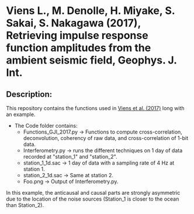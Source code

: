 # Viens L., M. Denolle, H. Miyake, S. Sakai, S. Nakagawa (2017), Retrieving impulse response function amplitudes from the ambient seismic field, Geophys. J. Int.

## Description:
This repository contains the functions used in [Viens et al. (2017)](https://academic.oup.com/gji/article/210/1/210/3747441) long with an example.

* The Code folder contains:
  - Functions_GJI_2017.py -> Functions to compute cross-correlation, deconvolution, coherency of raw data, and cross-correlation of 1-bit data.
  - Interferometry.py -> runs the different techniques on 1 day of data recorded at "station_1" and "station_2". 
  - station_1_1d.sac -> 1 day of data with a sampling rate of 4 Hz at station 1.
  - station_2_1d.sac -> Same at station 2.
  - Foo.png -> Output of Interferometry.py.

In this example, the anticausal and causal parts are strongly asymmetric due to the location of the noise sources (Station_1 is closer to the ocean than Station_2).
